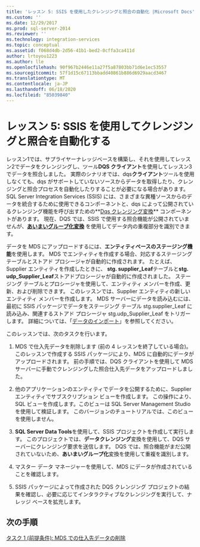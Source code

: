 ```yaml
---
title: 'レッスン 5: SSIS を使用したクレンジングと照合の自動化 |Microsoft Docs'
ms.custom: ''
ms.date: 12/29/2017
ms.prod: sql-server-2014
ms.reviewer: ''
ms.technology: integration-services
ms.topic: conceptual
ms.assetid: f068d4db-2d56-41b1-bed2-0cffa3ca411d
author: lrtoyou1223
ms.author: lle
ms.openlocfilehash: 90f967b2446e11a27f5a87803bb71d6e1ec53557
ms.sourcegitcommit: 57f1d15c67113bbadd40861b886d6929aacd3467
ms.translationtype: MT
ms.contentlocale: ja-JP
ms.lasthandoff: 06/18/2020
ms.locfileid: "85039840"
---
```

# <a name="lesson-5-automating-the-cleansing-and-matching-using-ssis"></a>レッスン 5: SSIS を使用してクレンジングと照合を自動化する
  レッスン1では、サプライヤーナレッジベースを構築し、それを使用してレッスン2でデータをクレンジングし、ツール**DQS クライアント**を使用してレッスン3でデータを照合しました。 実際のシナリオでは、dqs**クライアント**ツールを使用しなくても、dqs がサポートしていないソースからデータを取得したり、クレンジングと照合プロセスを自動化したりすることが必要になる場合があります。 SQL Server Integration Services (SSIS) には、さまざまな異種ソースからのデータを統合するために使用できるコンポーネントと、dqs によって公開されているクレンジング機能を呼び出すための**[Dqs クレンジング変換](https://msdn.microsoft.com/library/ee677619.aspx)** コンポーネントがあります。 現在、DQS では、SSIS で使用する照合機能が公開されていませんが、**[あいまいグループ化変換](../integration-services/data-flow/transformations/fuzzy-grouping-transformation.md)** を使用してデータ内の重複部分を識別できます。  
  
 データを MDS にアップロードするには、**エンティティベースのステージング機能**を使用します。 MDS でエンティティを作成する場合、対応するステージング テーブルとストアド プロシージャが自動的に作成されます。 たとえば、Supplier エンティティを作成したときに、 **stg. supplier_Leaf**テーブルと**stg. udp_Supplier_Leaf**ストアドプロシージャが自動的に作成されました。 ステージング テーブルとプロシージャを使用して、エンティティ メンバーを作成、更新、および削除できます。 このレッスンでは、Supplier エンティティの新しいエンティティ メンバーを作成します。 MDS サーバーにデータを読み込むには、最初に SSIS パッケージでデータをステージング テーブル stg.supplier_Leaf に読み込み、関連するストアド プロシージャ stg.udp_Supplier_Leaf をトリガーします。 詳細については、「[データのインポート](../master-data-services/overview-importing-data-from-tables-master-data-services.md)」を参照してください。  
  
 このレッスンでは、次のタスクを行います。  
  
1.  MDS で仕入先データを削除します (前の 4 レッスンを終了している場合)。 このレッスンで作成する SSIS パッケージにより、MDS に自動的にデータがアップロードされます。 前の手順では、DQS クライアントを使用して MDS サーバーに手動でクレンジングした照合仕入先データをアップロードしました。  
  
2.  他のアプリケーションのエンティティでデータを公開するために、Supplier エンティティでサブスクリプション ビューを作成します。 この操作により、SQL ビューを作成します。このビューは SQL Server Management Studio を使用して検証します。 このバージョンのチュートリアルでは、このビューを使用しません。  
  
3.  **SQL Server Data Tools**を使用して、SSIS プロジェクトを作成して実行します。 このプロジェクトでは、**データクレンジング**変換を使用して、DQS サーバーにクレンジング要求を送信します。 DQS では、照合機能がまだ公開されていないため、**あいまいグループ化**変換を使用して重複を識別します。  
  
4.  マスター データ マネージャーを使用して、MDS にデータが作成されていることを確認します。  
  
5.  SSIS パッケージによって作成された DQS クレンジング プロジェクトの結果を確認し、必要に応じてインタラクティブなクレンジングを実行して、ナレッジ ベースを拡充します。  
  
## <a name="next-step"></a>次の手順  
 [タスク 1 &#40;前提条件&#41;: MDS での仕入先データの削除](../../2014/tutorials/task-1-prerequisite-removing-supplier-data-in-mds.md)  
  
  
